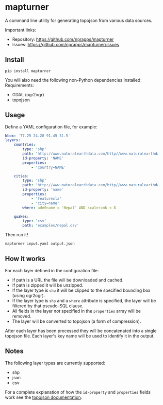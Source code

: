 mapturner
=========

A command line utility for generating topojson from various data sources.

Important links:

* Repository:           https://github.com/nprapps/mapturner
* Issues:               https://github.com/nprapps/mapturner/issues

Install
-------

```she
pip install mapturner
```

You will also need the following non-Python dependencies installed:
Requirements:

* GDAL (ogr2ogr)
* topojson

Usage
-----

Define a YAML configuration file, for example:

```yaml
bbox: '77.25 24.28 91.45 31.5'
layers:
    countries:
        type: 'shp'
        path: 'http://www.naturalearthdata.com/http//www.naturalearthdata.com/download/10m/cultural/ne_10m_admin_0_countries.zip'
        id-property: 'NAME'
        properties:
            - 'country=NAME'

    cities:
        type: 'shp'
        path: 'http://www.naturalearthdata.com/http//www.naturalearthdata.com/download/10m/cultural/ne_10m_populated_places_simple.zip'
        id-property: 'name'
        properties:
            - 'featurecla'
            - 'city=name'
        where: adm0name = 'Nepal' AND scalerank < 8

    quakes:
        type: 'csv'
        path: 'examples/nepal.csv'
```

Then run it!

```sh
mapturner input.yaml output.json
```

How it works
------------

For each layer defined in the configuration file:

* If path is a URL the file will be downloaded and cached.
* If path is zipped it will be unzipped.
* If the layer type is `shp` it will be clipped to the specified bounding box (using ogr2ogr).
* If the layer type is `shp` and a `where` attribute is specified, the layer will be filtered by that pseudo-SQL clause.
* All fields in the layer *not* specified in the `properties` array will be removed.
* The layer will be converted to topojson (a form of compression).

After each layer has been processed they will be concatenated into a single topojson file. Each layer's key name will be used to identify it in the output.

Notes
-----

The following layer types are currently supported:

* shp
* json
* csv

For a complete explanation of how the `id-property` and `properties` fields work see the [topojson documentation](https://github.com/mbostock/topojson/wiki/Command-Line-Reference).
